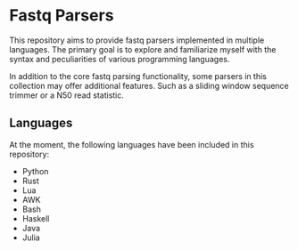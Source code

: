 # Fastq Parsers

This repository aims to provide fastq parsers implemented in multiple languages. The primary goal is to explore and familiarize myself with the syntax and peculiarities of various programming languages.

In addition to the core fastq parsing functionality, some parsers in this collection may offer additional features. Such as a sliding window sequence trimmer or a N50 read statistic.


## Languages

At the moment, the following languages have been included in this repository:

- Python
- Rust
- Lua
- AWK
- Bash
- Haskell
- Java
- Julia
